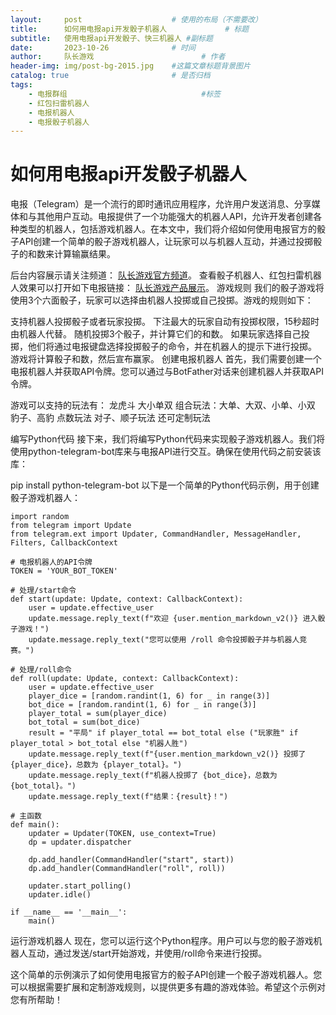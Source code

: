 ```yaml
---
layout:     post   				    # 使用的布局（不需要改）
title:      如何用电报api开发骰子机器人 			# 标题 
subtitle:   使用电报api开发骰子、快三机器人 #副标题
date:       2023-10-26				# 时间
author:     队长游戏 						# 作者
header-img: img/post-bg-2015.jpg 	#这篇文章标题背景图片
catalog: true 						# 是否归档
tags:
    - 电报群组								#标签
    - 红包扫雷机器人
    - 电报机器人
    - 电报骰子机器人
---
```

# 如何用电报api开发骰子机器人
电报（Telegram）是一个流行的即时通讯应用程序，允许用户发送消息、分享媒体和与其他用户互动。电报提供了一个功能强大的机器人API，允许开发者创建各种类型的机器人，包括游戏机器人。在本文中，我们将介绍如何使用电报官方的骰子API创建一个简单的骰子游戏机器人，让玩家可以与机器人互动，并通过投掷骰子的和数来计算输赢结果。

后台内容展示请关注频道： [队长游戏官方频道](https://t.me/duizhangGame  "加入队长游戏官方频道，紧跟功能更新")。
查看骰子机器人、红包扫雷机器人效果可以打开如下电报链接： [队长游戏产品展示](https://t.me/captainGameBot  "队长游戏产品展示效果")。
游戏规则
我们的骰子游戏将使用3个六面骰子，玩家可以选择由机器人投掷或自己投掷。游戏的规则如下：

支持机器人投掷骰子或者玩家投掷。
下注最大的玩家自动有投掷权限，15秒超时由机器人代替。
随机投掷3个骰子，并计算它们的和数。
如果玩家选择自己投掷，他们将通过电报键盘选择投掷骰子的命令，并在机器人的提示下进行投掷。
游戏将计算骰子和数，然后宣布赢家。
创建电报机器人
首先，我们需要创建一个电报机器人并获取API令牌。您可以通过与BotFather对话来创建机器人并获取API令牌。

游戏可以支持的玩法有：
龙虎斗
大小单双
组合玩法：大单、大双、小单、小双
豹子、高豹
点数玩法
对子、顺子玩法
还可定制玩法

编写Python代码
接下来，我们将编写Python代码来实现骰子游戏机器人。我们将使用python-telegram-bot库来与电报API进行交互。确保在使用代码之前安装该库：


pip install python-telegram-bot
以下是一个简单的Python代码示例，用于创建骰子游戏机器人：

```
import random
from telegram import Update
from telegram.ext import Updater, CommandHandler, MessageHandler, Filters, CallbackContext

# 电报机器人的API令牌
TOKEN = 'YOUR_BOT_TOKEN'

# 处理/start命令
def start(update: Update, context: CallbackContext):
    user = update.effective_user
    update.message.reply_text(f"欢迎 {user.mention_markdown_v2()} 进入骰子游戏！")
    update.message.reply_text("您可以使用 /roll 命令投掷骰子并与机器人竞赛。")

# 处理/roll命令
def roll(update: Update, context: CallbackContext):
    user = update.effective_user
    player_dice = [random.randint(1, 6) for _ in range(3)]
    bot_dice = [random.randint(1, 6) for _ in range(3)]
    player_total = sum(player_dice)
    bot_total = sum(bot_dice)
    result = "平局" if player_total == bot_total else ("玩家胜" if player_total > bot_total else "机器人胜")
    update.message.reply_text(f"{user.mention_markdown_v2()} 投掷了 {player_dice}，总数为 {player_total}。")
    update.message.reply_text(f"机器人投掷了 {bot_dice}，总数为 {bot_total}。")
    update.message.reply_text(f"结果：{result}！")

# 主函数
def main():
    updater = Updater(TOKEN, use_context=True)
    dp = updater.dispatcher

    dp.add_handler(CommandHandler("start", start))
    dp.add_handler(CommandHandler("roll", roll))

    updater.start_polling()
    updater.idle()

if __name__ == '__main__':
    main()
```
运行游戏机器人
现在，您可以运行这个Python程序。用户可以与您的骰子游戏机器人互动，通过发送/start开始游戏，并使用/roll命令来进行投掷。

这个简单的示例演示了如何使用电报官方的骰子API创建一个骰子游戏机器人。您可以根据需要扩展和定制游戏规则，以提供更多有趣的游戏体验。希望这个示例对您有所帮助！
